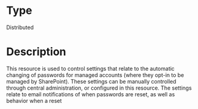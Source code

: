 # Type

Distributed

# Description

This resource is used to control settings that relate to the automatic
changing of passwords for managed accounts (where they opt-in to be managed by
SharePoint). These settings can be manually controlled through central
administration, or configured in this resource. The settings relate to email
notifications of when passwords are reset, as well as behavior when a reset
